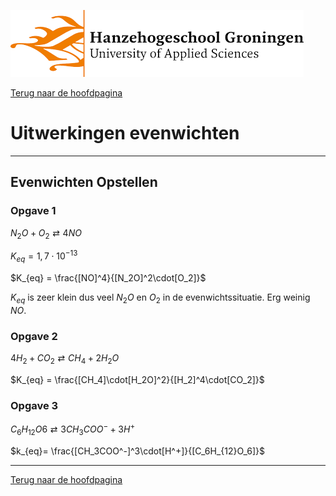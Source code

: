 ![Hanze](../hanze/hanze.png)

[Terug naar de hoofdpagina ](../index.md)

# Uitwerkingen evenwichten

---

## Evenwichten Opstellen

### Opgave 1

$N_2O + O_2 \rightleftarrows 4NO$

$K_{eq} = 1,7\cdot 10^{-13}$

$K_{eq} = \frac{[NO]^4}{[N_2O]^2\cdot[O_2]}$

$K_{eq}$ is zeer klein dus veel $N_2O$ en $O_2$ in de evenwichtssituatie. Erg weinig $NO$.

### Opgave 2

$4H_2 + CO_2 \rightleftarrows CH_4 + 2H_2O$

$K_{eq} = \frac{[CH_4]\cdot[H_2O]^2}{[H_2]^4\cdot[CO_2]}$

### Opgave 3

$C_6H_{12}O6 \rightleftarrows 3CH_3COO^- + 3H^+$

$k_{eq}= \frac{[CH_3COO^-]^3\cdot[H^+]}{[C_6H_{12}O_6]}$


--- 

[Terug naar de hoofdpagina ](../index.md)

<script type="text/x-mathjax-config">
  MathJax.Hub.Config({
    tex2jax: {
      inlineMath: [ ['$','$'], ["\\(","\\)"] ],
      processEscapes: true
    }
  });
</script>
    
<script type="text/javascript"
        src="https://cdn.mathjax.org/mathjax/latest/MathJax.js?config=TeX-AMS-MML_HTMLorMML">
</script>